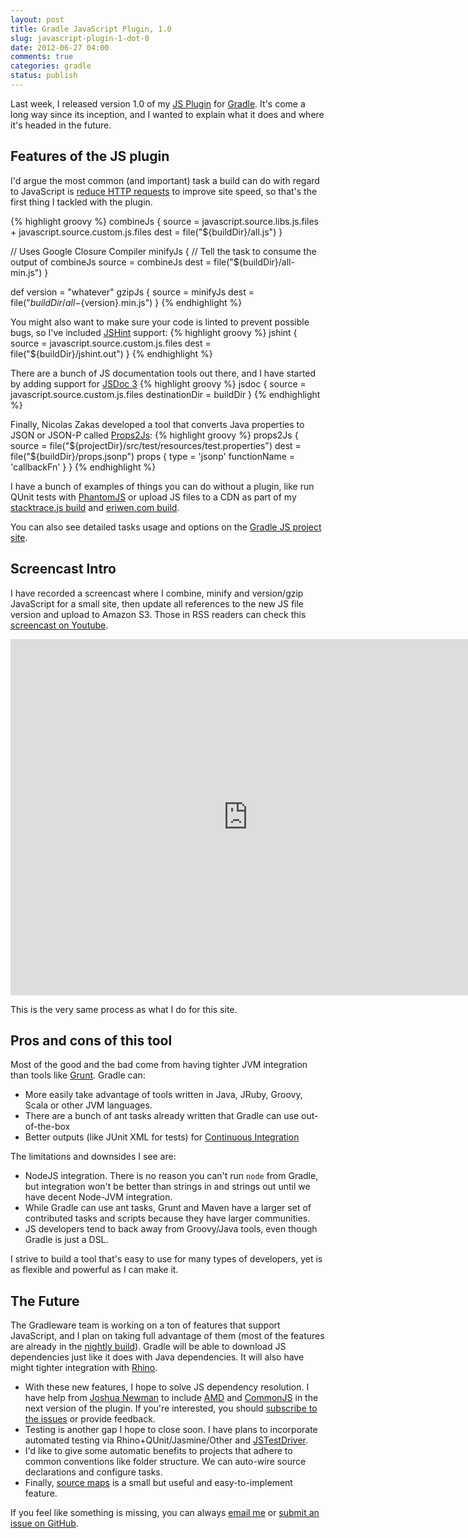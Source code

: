 ```yaml
---
layout: post
title: Gradle JavaScript Plugin, 1.0
slug: javascript-plugin-1-dot-0
date: 2012-06-27 04:00
comments: true
categories: gradle
status: publish
---
```


Last week, I released version 1.0 of my [JS Plugin](http://git.io/gradlejs) for [Gradle](https://gradle.org). It's come a long way since its inception, and I wanted to explain what it does and where it's headed in the future.

## Features of the JS plugin

I'd argue the most common (and important) task a build can do with regard to JavaScript is [reduce HTTP requests](http://developer.yahoo.com/performance/rules.html) to improve site speed, so that's the first thing I tackled with the plugin.

{% highlight groovy %}
combineJs {
    source = javascript.source.libs.js.files + javascript.source.custom.js.files
    dest = file("${buildDir}/all.js")
}

// Uses Google Closure Compiler
minifyJs {
    // Tell the task to consume the output of combineJs
    source = combineJs
    dest = file("${buildDir}/all-min.js")
}

def version = "whatever"
gzipJs {
    source = minifyJs
    dest = file("${buildDir}/all-${version}.min.js")
}
{% endhighlight %}

You might also want to make sure your code is linted to prevent possible bugs, so I've included [JSHint](http://jshint.com) support:
{% highlight groovy %}
jshint {
    source = javascript.source.custom.js.files
    dest = file("${buildDir}/jshint.out")
}
{% endhighlight %}

There are a bunch of JS documentation tools out there, and I have started by adding support for [JSDoc 3](https://github.com/micmath/jsdoc)
{% highlight groovy %}
jsdoc {
    source = javascript.source.custom.js.files
    destinationDir = buildDir
}
{% endhighlight %}

Finally, Nicolas Zakas developed a tool that converts Java properties to JSON or JSON-P called [Props2Js](https://github.com/nzakas/props2js):
{% highlight groovy %}
props2Js {
    source = file("${projectDir}/src/test/resources/test.properties")
    dest = file("${buildDir}/props.jsonp")
    props {
        type = 'jsonp'
        functionName = 'callbackFn'
    }
}
{% endhighlight %}

I have a bunch of examples of things you can do without a plugin, like run QUnit tests with [PhantomJS](http://phantomjs.org) or upload JS files to a CDN as part of my [stacktrace.js build](https://github.com/eriwen/javascript-stacktrace/blob/master/build.gradle) and [eriwen.com build](https://github.com/eriwen/eriwen.com-v3/blob/master/build.gradle).

You can also see detailed tasks usage and options on the [Gradle JS project site](http://eriwen.github.io/gradle-js-plugin/).

## Screencast Intro

I have recorded a screencast where I combine, minify and version/gzip JavaScript for a small site, then update all references to the new JS file version and upload to Amazon S3. Those in RSS readers can check this [screencast on Youtube](http://youtu.be/3sOROlHTCvo).

<iframe class="center" width="760" height="570" src="http://www.youtube.com/embed/3sOROlHTCvo" frameborder="0" allowfullscreen></iframe>

This is the very same process as what I do for this site.

## Pros and cons of this tool

Most of the good and the bad come from having tighter JVM integration than tools like [Grunt](http://gruntjs.com). Gradle can:

* More easily take advantage of tools written in Java, JRuby, Groovy, Scala or other JVM languages.
* There are a bunch of ant tasks already written that Gradle can use out-of-the-box
* Better outputs (like JUnit XML for tests) for [Continuous Integration](/tools/continuous-integration-for-javascript/)

The limitations and downsides I see are:

* NodeJS integration. There is no reason you can't run `node` from Gradle, but integration won't be better than strings in and strings out until we have decent Node-JVM integration.
* While Gradle can use ant tasks, Grunt and Maven have a larger set of contributed tasks and scripts because they have larger communities.
* JS developers tend to back away from Groovy/Java tools, even though Gradle is just a DSL.

I strive to build a tool that's easy to use for many types of developers, yet is as flexible and powerful as I can make it.

## The Future

The Gradleware team is working on a ton of features that support JavaScript, and I plan on taking full advantage of them (most of the features are already in the [nightly build](https://gradle.org/nightly)). Gradle will be able to download JS dependencies just like it does with Java dependencies. It will also have might tighter integration with [Rhino](http://www.mozilla.org/rhino/).

* With these new features, I hope to solve JS dependency resolution. I have help from [Joshua Newman](https://github.com/jnewman) to include [AMD](https://github.com/amdjs/amdjs-api/wiki/AMD) and [CommonJS](http://www.commonjs.org/) in the next version of the plugin. If you're interested, you should [subscribe to the issues](https://github.com/eriwen/gradle-js-plugin/issues/21) or provide feedback.
* Testing is another gap I hope to close soon. I have plans to incorporate automated testing via Rhino+QUnit/Jasmine/Other and [JSTestDriver](https://github.com/eriwen/gradle-js-plugin/issues/10).
* I'd like to give some automatic benefits to projects that adhere to common conventions like folder structure. We can auto-wire source declarations and configure tasks.
* Finally, [source maps](http://www.html5rocks.com/en/tutorials/developertools/sourcemaps/) is a small but useful and easy-to-implement feature.

If you feel like something is missing, you can always [email me](mailto:me@eriwen.com) or [submit an issue on GitHub](https://github.com/eriwen/gradle-js-plugin/issues).
